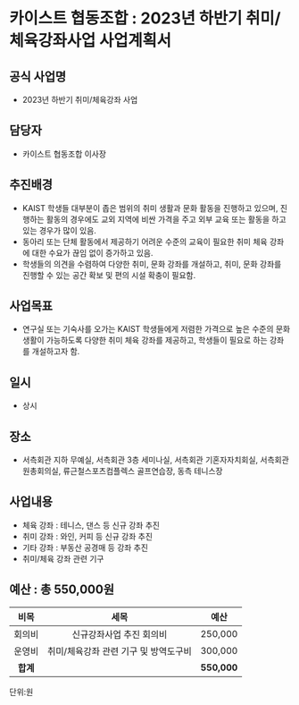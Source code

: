 카이스트 협동조합 : 2023년 하반기 취미/체육강좌사업 사업계획서
======

## 공식 사업명
- 2023년 하반기 취미/체육강좌 사업

## 담당자
- 카이스트 협동조합 이사장

## 추진배경
- KAIST 학생들 대부분이 좁은 범위의 취미 생활과 문화 활동을 진행하고 있으며, 진행하는 활동의 경우에도 교외 지역에 비싼 가격을 주고 외부 교육 또는 활동을 하고 있는 경우가 많이 있음.
- 동아리 또는 단체 활동에서 제공하기 어려운 수준의 교육이 필요한 취미 체육 강좌에 대한 수요가 끊임 없이 증가하고 있음.
- 학생들의 의견을 수렴하여 다양한 취미, 문화 강좌를 개설하고, 취미, 문화 강좌를 진행할 수 있는 공간 확보 및 편의 시설 확충이 필요함.

## 사업목표 
- 연구실 또는 기숙사를 오가는 KAIST 학생들에게 저렴한 가격으로 높은 수준의 문화 생활이 가능하도록 다양한 취미 체육 강좌를 제공하고, 학생들이 필요로 하는 강좌를 개설하고자 함.

## 일시
- 상시

## 장소
- 서측회관 지하 무예실, 서측회관 3층 세미나실, 서측회관 기혼자자치회실, 서측회관 원총회의실, 류근철스포츠컴플렉스 골프연습장, 동측 테니스장

## 사업내용
- 체육 강좌 : 테니스, 댄스 등 신규 강좌 추진
- 취미 강좌 : 와인, 커피 등 신규 강좌 추진
- 기타 강좌 : 부동산 공경매 등 강좌 추진
- 취미/체육 강좌 관련 기구

## 예산 : 총 550,000원 
                                                                         
|  **비목** |   **세목**   | **예산** |
|:---:|:---:|:---:|
| 회의비 | 신규강좌사업 추진 회의비 | 250,000 | 
| 운영비 | 취미/체육강좌 관련 기구 및 방역도구비 | 300,000 | 
| **합계** |  | **550,000** | 

단위:원
